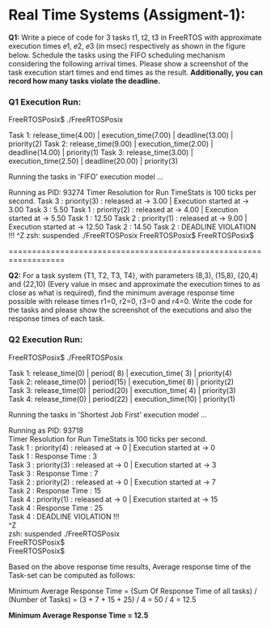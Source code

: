 
Real Time Systems (Assigment-1):
================================

**Q1:** Write a piece of code for 3 tasks t1, t2, t3 in FreeRTOS with approximate execution times 𝑒1, 𝑒2, 𝑒3 (in msec) respectively as shown in the figure below. Schedule the tasks using the FIFO scheduling mechanism considering the following arrival times. Please show a screenshot of the task execution start times and end times as the result. **Additionally, you can record how many tasks violate the deadline.**

<h3>Q1 Execution Run:</h3>
FreeRTOSPosix$ ./FreeRTOSPosix

Task 1: release_time(4.00) | execution_time(7.00) | deadline(13.00) | priority(2)
Task 2: release_time(9.00) | execution_time(2.00) | deadline(14.00) | priority(1)
Task 3: release_time(3.00) | execution_time(2.50) | deadline(20.00) | priority(3)

Running the tasks in 'FIFO' execution model ...

Running as PID: 93274
Timer Resolution for Run TimeStats is 100 ticks per second.
Task 3 : priority(3) : released at -> 3.00 | Execution started at -> 3.00
Task 3 : 5.50
Task 1 : priority(2) : released at -> 4.00 | Execution started at -> 5.50
Task 1 : 12.50
Task 2 : priority(1) : released at -> 9.00 | Execution started at -> 12.50
Task 2 : 14.50
Task 2 : DEADLINE VIOLATION !!!
^Z
zsh: suspended  ./FreeRTOSPosix
FreeRTOSPosix$
FreeRTOSPosix$

==================================================================

**Q2:** For a task system {T1, T2, T3, T4}, with parameters (8,3), (15,8), (20,4) and (22,10) (Every value in msec and approximate the execution times to as close as what is required), find the minimum average response time possible with release times r1=0, r2=0, r3=0 and r4=0. Write the code for the tasks and please show the screenshot of the executions and also the response times of each task.

<h3>Q2 Execution Run:</h3>
FreeRTOSPosix$ ./FreeRTOSPosix

Task 1: release_time(0) | period( 8) | execution_time( 3) | priority(4)  
Task 2: release_time(0) | period(15) | execution_time( 8) | priority(2)  
Task 3: release_time(0) | period(20) | execution_time( 4) | priority(3)  
Task 4: release_time(0) | period(22) | execution_time(10) | priority(1)  

Running the tasks in 'Shortest Job First' execution model ...  

Running as PID: 93718  
Timer Resolution for Run TimeStats is 100 ticks per second.  
Task 1 : priority(4) : released at -> 0 | Execution started at -> 0  
Task 1 : Response Time : 3  
Task 3 : priority(3) : released at -> 0 | Execution started at -> 3  
Task 3 : Response Time : 7  
Task 2 : priority(2) : released at -> 0 | Execution started at -> 7  
Task 2 : Response Time : 15  
Task 4 : priority(1) : released at -> 0 | Execution started at -> 15  
Task 4 : Response Time : 25  
Task 4 : DEADLINE VIOLATION !!!  
^Z  
zsh: suspended  ./FreeRTOSPosix  
FreeRTOSPosix$  
FreeRTOSPosix$  

Based on the above response time results, Average response time of the Task-set can be computed as follows:

Minimum Average Response Time
    = (Sum Of Response Time of all tasks) / (Number of Tasks)
    = (3 + 7 + 15 + 25) / 4
    = 50 / 4
    = 12.5

**Minimum Average Response Time = 12.5**
